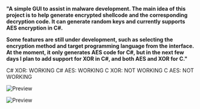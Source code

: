 **"A simple GUI to assist in malware development. The main idea of this project is to help generate encrypted shellcode and the corresponding decryption code. It can generate random keys and currently supports AES encryption in C#.**

**Some features are still under development, such as selecting the encryption method and target programming language from the interface. At the moment, it only generates AES code for C#, but in the next few days I plan to add support for XOR in C#, and both AES and XOR for C."**

C# XOR: WORKING
C# AES: WORKING
C XOR: NOT WORKING
C AES: NOT WORKING

![Preview](https://i.imgur.com/gRik0Lh.png)

![Preview](https://i.imgur.com/Zq4jQrp.png)
